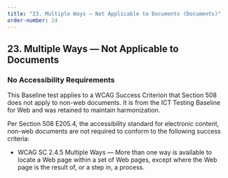 ```yaml
---
title: "23. Multiple Ways — Not Applicable to Documents (Documents)"
order-number: 24
---
```


## 23. Multiple Ways — Not Applicable to Documents

### No Accessibility Requirements

This Baseline test applies to a WCAG Success Criterion that Section 508 does not apply to non-web documents. It is from the ICT Testing Baseline for Web and was retained to maintain harmonization.

Per Section 508 E205.4, the accessibility standard for electronic content, non-web documents are not required to conform to the following success criteria:

-   WCAG SC 2.4.5 Multiple Ways — More than one way is available to locate a Web page within a set of Web pages, except where the Web page is the result of, or a step in, a process.
